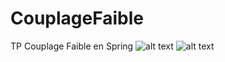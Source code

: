 # CouplageFaible
TP Couplage Faible en Spring
![alt text](https://github.com/[IsHafid]/[CouplageFaible]/blob/[branch]/DaoCapteur.jpg?raw=true)
![alt text](https://github.com/[IsHafid]/[CouplageFaible]/blob/[branch]/DaoDonnee.jpg?raw=true)
